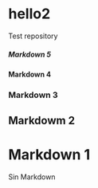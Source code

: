 # hello2
Test repository
##### Markdown 5
#### Markdown 4
### Markdown 3
## Markdowm 2
# Markdown 1
Sin Markdown